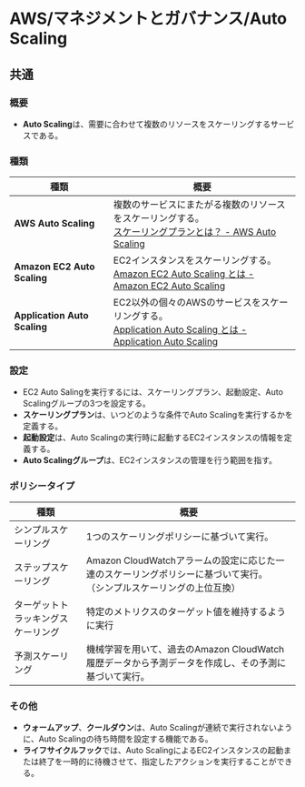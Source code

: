 # AWS/マネジメントとガバナンス/Auto Scaling

## 共通

### 概要

- **Auto Scaling**は、需要に合わせて複数のリソースをスケーリングするサービスである。

### 種類

| 種類                         | 概要                                                         |
| ---------------------------- | ------------------------------------------------------------ |
| **AWS Auto Scaling**         | 複数のサービスにまたがる複数のリソースをスケーリングする。<br />[スケーリングプランとは？ - AWS Auto Scaling](https://docs.aws.amazon.com/ja_jp/autoscaling/plans/userguide/what-is-a-scaling-plan.html) |
| **Amazon EC2 Auto Scaling**  | EC2インスタンスをスケーリングする。<br />[Amazon EC2 Auto Scaling とは - Amazon EC2 Auto Scaling](https://docs.aws.amazon.com/ja_jp/autoscaling/ec2/userguide/what-is-amazon-ec2-auto-scaling.html) |
| **Application Auto Scaling** | EC2以外の個々のAWSのサービスをスケーリングする。<br />[Application Auto Scaling とは - Application Auto Scaling](https://docs.aws.amazon.com/ja_jp/autoscaling/application/userguide/what-is-application-auto-scaling.html) |

### 設定

- EC2 Auto Salingを実行するには、スケーリングプラン、起動設定、Auto Scalingグループの3つを設定する。
- **スケーリングプラン**は、いつどのような条件でAuto Scalingを実行するかを定義する。
- **起動設定**は、Auto Scalingの実行時に起動するEC2インスタンスの情報を定義する。
- **Auto Scalingグループ**は、EC2インスタンスの管理を行う範囲を指す。

### ポリシータイプ

| 種類                               | 概要                                                         |
| ---------------------------------- | ------------------------------------------------------------ |
| シンプルスケーリング               | 1つのスケーリングポリシーに基づいて実行。                    |
| ステップスケーリング               | Amazon CloudWatchアラームの設定に応じた一連のスケーリングポリシーに基づいて実行。<br />（シンプルスケーリングの上位互換） |
| ターゲットトラッキングスケーリング | 特定のメトリクスのターゲット値を維持するように実行           |
| 予測スケーリング                   | 機械学習を用いて、過去のAmazon CloudWatch履歴データから予測データを作成し、その予測に基づいて実行。 |

### その他

- **ウォームアップ**、**クールダウン**は、Auto Scalingが連続で実行されないように、Auto Scalingの待ち時間を設定する機能である。
- **ライフサイクルフック**では、Auto ScalingによるEC2インスタンスの起動または終了を一時的に待機させて、指定したアクションを実行することができる。
